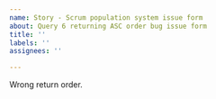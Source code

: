 ```yaml
---
name: Story - Scrum population system issue form
about: Query 6 returning ASC order bug issue form
title: ''
labels: ''
assignees: ''

---
```


Wrong return order.
